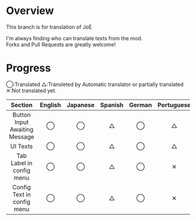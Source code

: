 
# Overview
This branch is for translation of JoE

I'm always finding who can translate texts from the mod.  
Forks and Pull Requests are greatly welcome!

# Progress

◯:Translated △:Transleted by Automatic translator or partially translated ✕:Not translated yet.

|Section|English|Japanese|Spanish|German|Portuguese|Chinese|Russian|
|:---:|:---:|:---:|:---:|:---:|:---:|:---:|:---:|
|Button Input Awaiting Message|◯|◯|△|◯|△|◯|◯|
|UI Texts|◯|◯|△|◯|△|◯|◯|
|Tab Label in config menu|◯|◯|△|◯|✕|◯|◯|
|Config Text in config menu|◯|◯|△|◯|✕|◯|◯|
